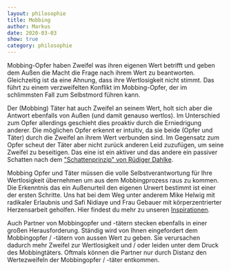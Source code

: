```yaml
---
layout: philosophie
title: Mobbing
author: Markus
date: 2020-03-03
show: true
category: philosophie
---
```


Mobbing-Opfer haben Zweifel was ihren eigenen Wert betrifft und geben dem Außen die Macht die Frage nach ihrem Wert zu beantworten. Gleichzeitig ist da eine Ahnung, dass ihre Wertlosigkeit nicht stimmt. Das führt zu einem verzweifelten Konflikt im Mobbing-Opfer, der im schlimmsten Fall zum Selbstmord führen kann.

Der (Mobbing) Täter hat auch Zweifel an seinem Wert, holt sich aber die Antwort ebenfalls von Außen (und damit genauso wertlos). Im Unterschied zum Opfer allerdings geschieht dies proaktiv durch die Erniedrigung anderer. Die möglichen Opfer erkennt er intuitiv, da sie beide (Opfer und Täter) durch die Zweifel an ihrem Wert verbunden sind. Im Gegensatz zum Opfer scheut der Täter aber nicht zurück anderen Leid zuzufügen, um seine Zweifel zu beseitigen. Das eine ist ein aktiver und das andere ein passiver Schatten nach dem ["Schattenprinzip" von Rüdiger Dahlke](/inspiration).

Mobbing Opfer und Täter müssen die volle Selbstverantwortung für Ihre Wertlosigkeit übernehmen um aus dem Mobbingprozess raus zu kommen. Die Erkenntnis das ein Außenurteil den eigenen Urwert bestimmt ist einer der ersten Schritte. Uns hat bei dem Weg unter anderem Mike Helwig mit radikaler Erlaubnis und Safi Nidiaye und Frau Gebauer mit körperzentrierter Herzensarbeit geholfen. Hier findest du mehr zu unseren [Inspirationen](/inspiration).

Auch Partner von Mobbingopfer und -tätern stecken ebenfalls in einer großen Herausforderung. Ständig wird von Ihnen eingefordert dem Mobbingopfer / -tätern von aussen Wert zu geben. Sie verursachen dadurch mehr Zweifel zur Wertlosigkeit und / oder leiden unter dem Druck des Mobbingtäters. Oftmals können die Partner nur durch Distanz den Wertezweifeln der Mobbingopfer / -täter entkommen.
